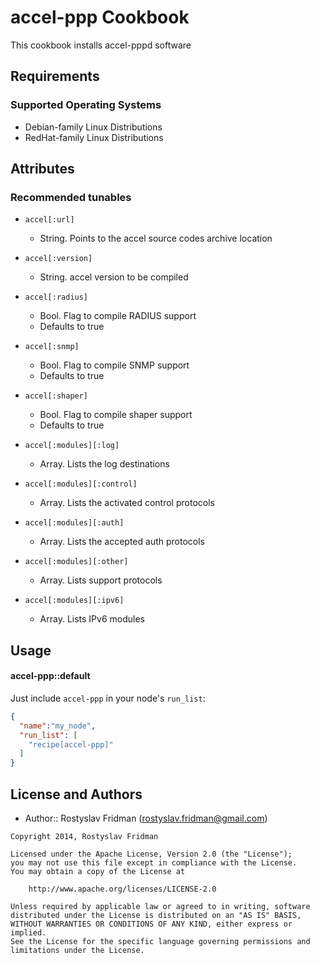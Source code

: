accel-ppp Cookbook
==============
This cookbook installs accel-pppd software

Requirements
------------
### Supported Operating Systems
- Debian-family Linux Distributions
- RedHat-family Linux Distributions

Attributes
----------
### Recommended tunables

* `accel[:url]`
  - String. Points to the accel source codes archive location

* `accel[:version]`
  - String. accel version to be compiled

* `accel[:radius]`
  - Bool. Flag to compile RADIUS support
  - Defaults to true

* `accel[:snmp]`
  - Bool. Flag to compile SNMP support
  - Defaults to true

* `accel[:shaper]`
  - Bool. Flag to compile shaper support
  - Defaults to true

* `accel[:modules][:log]`
  - Array. Lists the log destinations

* `accel[:modules][:control]`
  - Array. Lists the activated control protocols

* `accel[:modules][:auth]`
  - Array. Lists the accepted auth protocols

* `accel[:modules][:other]`
  - Array. Lists support protocols

* `accel[:modules][:ipv6]`
  - Array. Lists IPv6 modules

Usage
-----
#### accel-ppp::default
Just include `accel-ppp` in your node's `run_list`:

```json
{
  "name":"my_node",
  "run_list": [
    "recipe[accel-ppp]"
  ]
}
```

License and Authors
-------------------

- Author:: Rostyslav Fridman (rostyslav.fridman@gmail.com)

```text
Copyright 2014, Rostyslav Fridman

Licensed under the Apache License, Version 2.0 (the "License");
you may not use this file except in compliance with the License.
You may obtain a copy of the License at

    http://www.apache.org/licenses/LICENSE-2.0

Unless required by applicable law or agreed to in writing, software
distributed under the License is distributed on an "AS IS" BASIS,
WITHOUT WARRANTIES OR CONDITIONS OF ANY KIND, either express or implied.
See the License for the specific language governing permissions and
limitations under the License.
```
